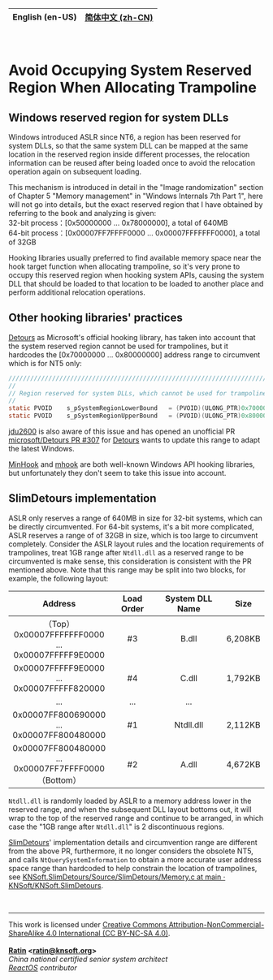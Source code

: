 | **English (en-US)** | [简体中文 (zh-CN)](./README.zh-CN.md) |
| --- | --- |

<br>

# Avoid Occupying System Reserved Region When Allocating Trampoline

## Windows reserved region for system DLLs

Windows introduced ASLR since NT6, a region has been reserved for system DLLs, so that the same system DLL can be mapped at the same location in the reserved region inside different processes, the relocation information can be reused after being loaded once to avoid the relocation operation again on subsequent loading.

This mechanism is introduced in detail in the "Image randomization" section of Chapter 5 "Memory management" in "Windows Internals 7th Part 1", here will not go into details, but the exact reserved region that I have obtained by referring to the book and analyzing is given:  
32-bit process：[0x50000000 ... 0x78000000], a total of 640MB  
64-bit process：[0x00007FF7FFFF0000 ... 0x00007FFFFFFF0000], a total of 32GB

Hooking libraries usually preferred to find available memory space near the hook target function when allocating trampoline, so it's very prone to occupy this reserved region when hooking system APIs, causing the system DLL that should be loaded to that location to be loaded to another place and perform additional relocation operations.

## Other hooking libraries' practices

[Detours](https://github.com/microsoft/Detours) as Microsoft's official hooking library, has taken into account that the system reserved region cannot be used for trampolines, but it hardcodes the [0x70000000 ... 0x80000000] address range to circumvent which is for NT5 only:
```C
//////////////////////////////////////////////////////////////////////////////
//
// Region reserved for system DLLs, which cannot be used for trampolines.
//
static PVOID    s_pSystemRegionLowerBound   = (PVOID)(ULONG_PTR)0x70000000;
static PVOID    s_pSystemRegionUpperBound   = (PVOID)(ULONG_PTR)0x80000000;
```
[jdu2600](https://github.com/jdu2600) is also aware of this issue and has opened an unofficial PR [microsoft/Detours PR #307](https://github.com/microsoft/Detours/pull/307) for [Detours](https://github.com/microsoft/Detours) wants to update this range to adapt the latest Windows.

[MinHook](https://github.com/TsudaKageyu/minhook) and [mhook](https://github.com/martona/mhook) are both well-known Windows API hooking libraries, but unfortunately they don't seem to take this issue into account.

## SlimDetours implementation

ASLR only reserves a range of 640MB in size for 32-bit systems, which can be directly circumvented. For 64-bit systems, it's a bit more complicated, ASLR reserves a range of of 32GB in size, which is too large to circumvent completely. Consider the ASLR layout rules and the location requirements of trampolines, treat 1GB range after `Ntdll.dll` as a reserved range to be circumvented is make sense, this consideration is consistent with the PR mentioned above. Note that this range may be split into two blocks, for example, the following layout:

| Address | Load Order | System DLL Name | Size |
| :---: | :---: | :---: | :---: |
| （Top）<br>0x00007FFFFFFF0000<br>...<br>0x00007FFFFF9E0000 | #3 | B.dll | 6,208KB |
| 0x00007FFFFF9E0000<br>...<br>0x00007FFFFF820000 | #4 | C.dll | 1,792KB |
| ... | ... | ... |
| 0x00007FF800690000<br>...<br>0x00007FF800480000 | #1 | Ntdll.dll | 2,112KB |
| 0x00007FF800480000<br>...<br>0x00007FF7FFFF0000<br>（Bottom） | #2 | A.dll | 4,672KB |

`Ntdll.dll` is randomly loaded by ASLR to a memory address lower in the reserved range, and when the subsequent DLL layout bottoms out, it will wrap to the top of the reserved range and continue to be arranged, in which case the "1GB range after `Ntdll.dll`" is 2 discontinuous regions.

[SlimDetours](https://github.com/KNSoft/KNSoft.SlimDetours)' implementation details and circumvention range are different from the above PR, furthermore, it no longer considers the obsolete NT5, and calls `NtQuerySystemInformation` to obtain a more accurate user address space range than hardcoded to help constrain the location of trampolines, see [KNSoft.SlimDetours/Source/SlimDetours/Memory.c at main · KNSoft/KNSoft.SlimDetours](../../../Source/SlimDetours/Memory.c).

<br>
<hr>

This work is licensed under [Creative Commons Attribution-NonCommercial-ShareAlike 4.0 International (CC BY-NC-SA 4.0)](http://creativecommons.org/licenses/by-nc-sa/4.0/).  
<br>
**[Ratin](https://github.com/RatinCN) &lt;[<ratin@knsoft.org>](mailto:ratin@knsoft.org)&gt;**  
*China national certified senior system architect*  
*[ReactOS](https://github.com/reactos/reactos) contributor*
